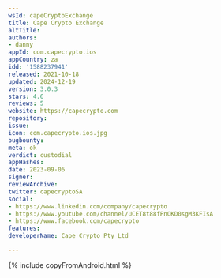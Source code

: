 ```yaml
---
wsId: capeCryptoExchange
title: Cape Crypto Exchange
altTitle: 
authors:
- danny
appId: com.capecrypto.ios
appCountry: za
idd: '1588237941'
released: 2021-10-18
updated: 2024-12-19
version: 3.0.3
stars: 4.6
reviews: 5
website: https://capecrypto.com
repository: 
issue: 
icon: com.capecrypto.ios.jpg
bugbounty: 
meta: ok
verdict: custodial
appHashes: 
date: 2023-09-06
signer: 
reviewArchive: 
twitter: capecryptoSA
social:
- https://www.linkedin.com/company/capecrypto
- https://www.youtube.com/channel/UCET8t88fPnOKD0sgM3KFIsA
- https://www.facebook.com/capecrypto
features: 
developerName: Cape Crypto Pty Ltd

---
```


{% include copyFromAndroid.html %}
